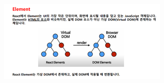 <img src="https://github.com/impactice/react/blob/main/element/element.png" alt="element" width="600"/>
